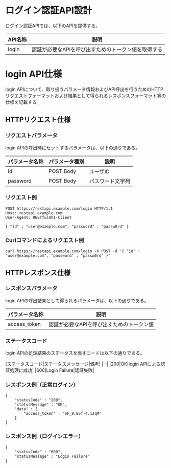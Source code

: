 # ログイン認証API設計

ログイン認証APIでは、以下のAPIを提供する。

|API名称|説明|
|---|---|
|login|認証が必要なAPIを呼び出すためのトークン値を取得する|

# login API仕様

login APIについて、取り扱うパラメータ情報およびAPI呼出を行うためのHTTPリクエストフォーマットおよび結果として得られるレスポンスフォーマット等の仕様を記載する。

## HTTPリクエスト仕様

### リクエストパラメータ

login APIの呼出時にセットするパラメータは、以下の通りである。

|パラメータ名称|パラメータ種別|説明|
|---|---|---|
|id|POST Body|ユーザID|
|password|POST Body|パスワード文字列|

### リクエスト例

```
POST https://restapi.example.com/login HTTP/1.1
Host: restapi.example.com
User-Agent: RESTfulAPI-Client

{ "id" : "user@example.com", "password" : "passw0rd" }
```

### Curlコマンドによるリクエスト例

```
curl https://restapi.example.com/login -X POST -d '{ "id" : "user@example.com", "password" : "passw0rd" }'
```

## HTTPレスポンス仕様

### レスポンスパラメータ

login APIの呼出結果として得られるパラメータは、以下の通りである。

| パラメータ名称 | 説明 |
| --- | --- |
| access_token | 認証が必要なAPIを呼び出すためのトークン値 |

### ステータスコード

login APIの処理結果のステータスを表すコードは以下の通りである。

|ステータスコード|ステータスメッセージ|備考|
|:-|
|200|OK|login APIによる認証処理に成功|
|600|Login Failure|認証失敗|

### レスポンス例（正常ログイン）

```
{
    "statusCode" : "200",
    "statusMessage" : "OK",
    "data" : {
        "access_token" : "mF_9.B5f-4.1JqM"
    }
}
```

### レスポンス例（ログインエラー）

```
{
    "statusCode" : "600",
    "statusMessage" : "Login Failure"
}
```
